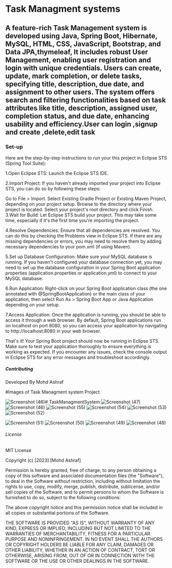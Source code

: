 # Task Managment  systems

## A feature-rich Task Management system is developed using Java, Spring Boot, Hibernate, MySQL, HTML, CSS, JavaScript, Bootstrap, and Data JPA,thymeleaf, It includes robust User Management, enabling user registration and login with unique credentials. Users can create, update, mark completion, or delete tasks, specifying title, description, due date, and assignment to other users. The system offers search and filtering functionalities based on task attributes like title, description, assigned user, completion status, and due date, enhancing usability and efficiency.User can login  ,signup and create ,delete,edit task


### Set-up
Here are the step-by-step instructions to run your this project in Eclipse STS (Spring Tool Suite):

1.Open Eclipse STS: Launch the Eclipse STS IDE.

2.Import Project: If you haven't already imported your project into Eclipse STS, you can do so by following these steps:

Go to File > Import.
Select Existing Gradle Project or Existing Maven Project, depending on your project setup.
Browse to the directory where your project is located.
Select your project's root directory and click Finish.
3.Wait for Build: Let Eclipse STS build your project. This may take some time, especially if it's the first time you're importing the project.

4.Resolve Dependencies: Ensure that all dependencies are resolved. You can do this by checking the Problems view in Eclipse STS. If there are any missing dependencies or errors, you may need to resolve them by adding necessary dependencies to your  pom.xml (if using Maven).

5.Set up Database Configuration: Make sure your MySQL database is running. If you haven't configured your database connection yet, you may need to set up the database configuration in your Spring Boot application properties (application.properties or application.yml) to connect to your MySQL database.

6.Run Application: Right-click on your Spring Boot application class (the one annotated with @SpringBootApplication) or the main class of your application, then select Run As > Spring Boot App or Java Application depending on your setup.

7.Access Application: Once the application is running, you should be able to access it through a web browser. By default, Spring Boot applications run on localhost on port 8080, so you can access your application by navigating to http://localhost:8080 in your web browser.

That's it! Your Spring Boot project should now be running in Eclipse STS. Make sure to test your application thoroughly to ensure everything is working as expected. If you encounter any issues, check the console output in Eclipse STS for any error messages and troubleshoot accordingly.

##### Contributing

Developed By Mohd Ashraf

#Images of Task Managment system Project.

![Screenshot (46)](https://github.com/mohdashraf1234/TaskManagmentSystem/assets/98030979/a995b009-fe25-429f-b6d5-3f5af1ad74f0)# TaskManagmentSystem
![Screenshot (47)](https://github.com/mohdashraf1234/TaskManagmentSystem/assets/98030979/3f9ff157-09c2-44e1-ac9c-53f6fc6cd52c)
![Screenshot (46)](https://github.com/mohdashraf1234/TaskManagmentSystem/assets/98030979/5bd13054-f94b-4f2a-95b4-239fa787f091)
![Screenshot (55)](https://github.com/mohdashraf1234/TaskManagmentSystem/assets/98030979/7f439730-f149-49f7-b9c8-aa0377b4132c)
![Screenshot (54)](https://github.com/mohdashraf1234/TaskManagmentSystem/assets/98030979/f4fec2cc-6fb0-4ddd-a338-49c2c3f6ce8d)
![Screenshot (53)](https://github.com/mohdashraf1234/TaskManagmentSystem/assets/98030979/f6459952-fa0d-4e0f-b95e-5a72c22fd3d6)
![Screenshot (52)](https://github.com/mohdashraf1234/TaskManagmentSystem/assets/98030979/5504f139-b971-4653-bb06-0d5790a52fa0)


![Screenshot (51)](https://github.com/mohdashraf1234/TaskManagmentSystem/assets/98030979/c5aec373-6f27-4a33-8f58-ccb3d9282cbf)
![Screenshot (50)](https://github.com/mohdashraf1234/TaskManagmentSystem/assets/98030979/9b5f8d49-dfc9-493a-a084-cb333ab447aa)
![Screenshot (49)](https://github.com/mohdashraf1234/TaskManagmentSystem/assets/98030979/3249102d-7ce6-4025-94c9-806f1cc81aae)
![Screenshot (48)](https://github.com/mohdashraf1234/TaskManagmentSystem/assets/98030979/d32a48b9-659a-484c-b611-6b0aad683e6c)


###### License
MIT License

Copyright (c) [2023] [Mohd Ashraf]

Permission is hereby granted, free of charge, to any person obtaining a copy
of this software and associated documentation files (the "Software"), to deal
in the Software without restriction, including without limitation the rights
to use, copy, modify, merge, publish, distribute, sublicense, and/or sell
copies of the Software, and to permit persons to whom the Software is
furnished to do so, subject to the following conditions:

The above copyright notice and this permission notice shall be included in all
copies or substantial portions of the Software.

THE SOFTWARE IS PROVIDED "AS IS", WITHOUT WARRANTY OF ANY KIND, EXPRESS OR
IMPLIED, INCLUDING BUT NOT LIMITED TO THE WARRANTIES OF MERCHANTABILITY,
FITNESS FOR A PARTICULAR PURPOSE AND NONINFRINGEMENT. IN NO EVENT SHALL THE
AUTHORS OR COPYRIGHT HOLDERS BE LIABLE FOR ANY CLAIM, DAMAGES OR OTHER
LIABILITY, WHETHER IN AN ACTION OF CONTRACT, TORT OR OTHERWISE, ARISING FROM,
OUT OF OR IN CONNECTION WITH THE SOFTWARE OR THE USE OR OTHER DEALINGS IN THE
SOFTWARE.

